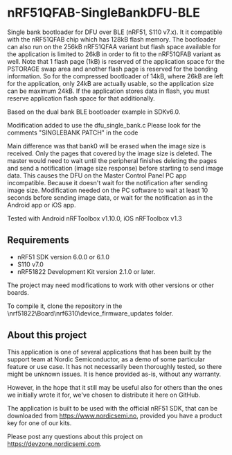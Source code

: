 nRF51QFAB-SingleBankDFU-BLE
=======================

Single bank bootloader for DFU over BLE (nRF51, S110 v7.x). It it compatible with the nRF51QFAB chip which has 128kB flash memory. The bootloader can also run on the 256kB nRF51QFAA variant but flash space available for the application is limited to 26kB in order to fit to the nRF51QFAB variant as well. Note that 1 flash page (1kB) is reserved of the application space for the PSTORAGE swap area and another flash page is reserved for the bonding information. So for the compressed bootloader of 14kB, where 26kB are left for the application, only 24kB are actually usable, so the application size can be maximum 24kB. If the application stores data in flash, you must reserve application flash space for that additionally. 

Based on the dual bank BLE bootloader example in SDKv6.0.

Modification added to use the dfu_single_bank.c 
Please look for the comments "SINGLEBANK PATCH" in the code

Main difference was that bank0 will be erased when the image size is received. Only the pages that covered by the image size is deleted.
The master would need to wait until the peripheral finishes deleting the pages and send a notification (image size response) before starting to send image data. 
This causes the DFU on the Master Control Panel PC app incompatible. Because it doesn't wait for the notification after sending image size.
Modification needed on the PC software to wait at least 10 seconds before sending image data, or wait for the notification as in the Android app or iOS app. 

Tested with Android nRFToolbox v1.10.0, iOS nRFToolbox v1.3 

Requirements
------------
- nRF51 SDK version 6.0.0 or 6.1.0
- S110 v7.0
- nRF51822 Development Kit version 2.1.0 or later.

The project may need modifications to work with other versions or other boards. 

To compile it, clone the repository in the \nrf51822\Board\nrf6310\device_firmware_updates folder.

About this project
------------------
This application is one of several applications that has been built by the support team at Nordic Semiconductor, as a demo of some particular feature or use case. It has not necessarily been thoroughly tested, so there might be unknown issues. It is hence provided as-is, without any warranty. 

However, in the hope that it still may be useful also for others than the ones we initially wrote it for, we've chosen to distribute it here on GitHub. 

The application is built to be used with the official nRF51 SDK, that can be downloaded from https://www.nordicsemi.no, provided you have a product key for one of our kits.

Please post any questions about this project on https://devzone.nordicsemi.com.
